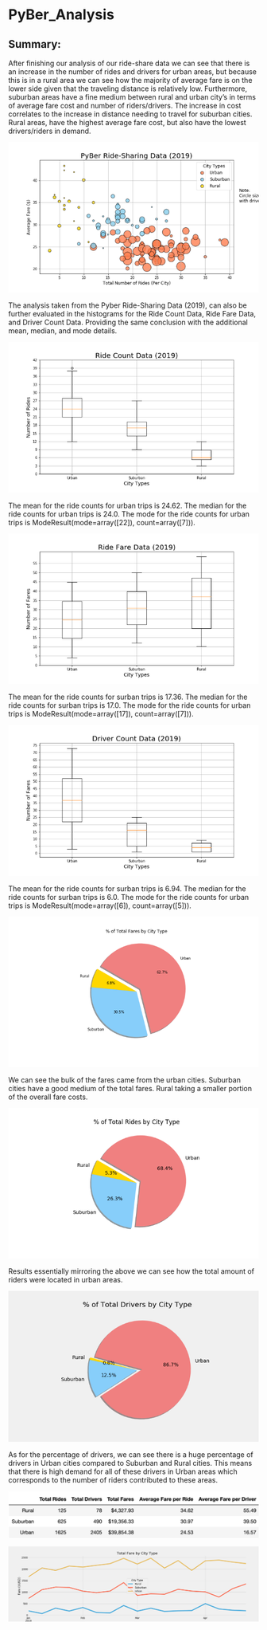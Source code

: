 # PyBer_Analysis
## Summary:
After finishing our analysis of our ride-share data we can see that there is an increase in the number of rides and drivers for urban areas, but because this is in a rural area we can see how the majority of average fare is on the lower side given that the traveling distance is relatively low. Furthermore, suburban areas have a fine medium between rural and urban city’s in terms of average fare cost and number of riders/drivers. The increase in cost correlates to the increase in distance needing to travel for suburban cities. Rural areas, have the highest average fare cost, but also have the lowest drivers/riders in demand. 

![alt text](https://raw.githubusercontent.com/juanmguevara/PyBer_Analysis/master/analysis/Fig1.png)

The analysis taken from the Pyber Ride-Sharing Data (2019), can also be further evaluated in the histograms for the Ride Count Data, Ride Fare Data, and Driver Count Data. Providing the same conclusion with the additional mean, median, and mode details.

![alt text](https://github.com/juanmguevara/PyBer_Analysis/blob/master/analysis/Fig2.png)

The mean for the ride counts for urban trips is 24.62.
The median for the ride counts for urban trips is 24.0.
The mode for the ride counts for urban trips is ModeResult(mode=array([22]), count=array([7])).

![alt text](https://github.com/juanmguevara/PyBer_Analysis/blob/master/analysis/Fig3.png)

The mean for the ride counts for surban trips is 17.36.
The median for the ride counts for surban trips is 17.0.
The mode for the ride counts for urban trips is ModeResult(mode=array([17]), count=array([7])).

![alt text](https://github.com/juanmguevara/PyBer_Analysis/blob/master/analysis/Fig4.png)

The mean for the ride counts for surban trips is 6.94.
The median for the ride counts for surban trips is 6.0.
The mode for the ride counts for urban trips is ModeResult(mode=array([6]), count=array([5])).

![alt text](https://github.com/juanmguevara/PyBer_Analysis/blob/master/analysis/Fig5.png)

We can see the bulk of the fares came from the urban cities. Suburban cities have a good medium of the total fares. Rural taking a smaller portion of the overall fare costs.

![alt text](https://github.com/juanmguevara/PyBer_Analysis/blob/master/analysis/Fig6.png)

Results essentially mirroring the above we can see how the total amount of riders were located in urban areas.

![alt text](https://github.com/juanmguevara/PyBer_Analysis/blob/master/analysis/Fig7.png)

As for the percentage of drivers, we can see there is a huge percentage of drivers in Urban cities compared to Suburban and Rural cities. This means that there is high demand for all of these drivers in Urban areas which corresponds to the number of riders contributed to these areas.

![alt text](https://github.com/juanmguevara/PyBer_Analysis/blob/master/analysis/Fig9.png)

![alt text](https://github.com/juanmguevara/PyBer_Analysis/blob/master/analysis/Fig8.png)


